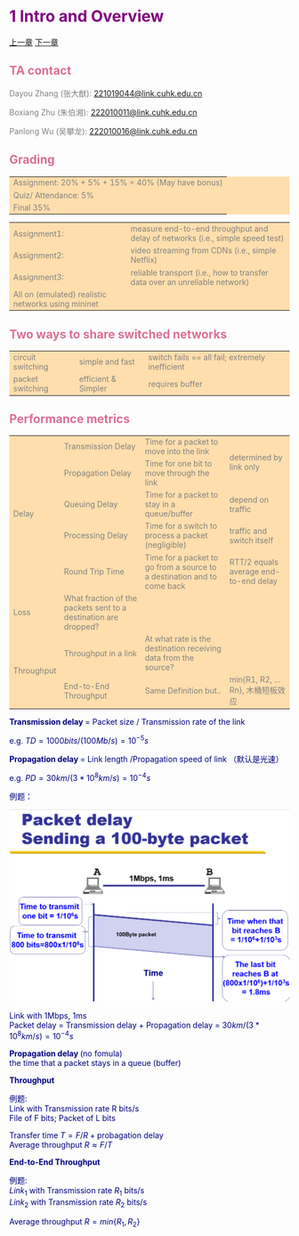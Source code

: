 <font color = grey>

# <font color = Purple>1 Intro and Overview</font>
[上一章](/notes/CPT0.md)
[下一章](/notes/CPT2.md)
## <font color = PaleVioletRed>TA contact</font>

Dayou Zhang (张大猷): 221019044@link.cuhk.edu.cn

Boxiang Zhu (朱伯湘): 222010011@link.cuhk.edu.cn

Panlong Wu (吴攀龙): 222010016@link.cuhk.edu.cn

## <font color = PaleVioletRed>Grading </font>

<table bgcolor = NavajoWhite>
<tr>
    <td>Assignment: 20% + 5% + 15% = 40% (May have bonus)
<tr>
    <td>Quiz/ Attendance: 5%
<tr>
    <td>Final 35%
</table>

<table bgcolor = NavajoWhite>
<tr>
    <td>Assignment1: 
    <td>measure end-to-end throughput and delay of networks (i.e., simple speed test)
<tr>
    <td>Assignment2: 
    <td>video streaming from CDNs (i.e., simple Netflix)
<tr>
    <td>Assignment3:
    <td>reliable transport (i.e., how to transfer data over an unreliable network)
<tr>
    <td>All on (emulated) realistic networks using mininet
</table>

## <font color = PaleVioletRed>Two ways to share switched networks </font>

<table bgcolor = NavajoWhite>
<tr> 
    <td >circuit switching 
    <td>simple and fast
    <td>switch fails == all fail; extremely inefficient
<tr>
    <td>packet switching 
    <td>efficient & Simpler
    <td>requires buffer
</table>

## <font color = PaleVioletRed>Performance metrics </font>

<table bgcolor = NavajoWhite>
<tr> 
    <td rowspan="6"> Delay
<tr> 
    <td>Transmission Delay 
    <td>Time for a packet to move into the link 
    <td rowspan="2">determined by link only 
<tr> 
    <td>Propagation Delay 
    <td>Time for one bit to move through the link 
<tr> 
    <td>Queuing Delay
    <td>Time for a packet to stay in a queue/buffer
    <td>depend on traffic
<tr> 
    <td>Processing Delay
    <td>Time for a switch to process a packet (negligible)
    <td>traffic and switch itself
<tr>
    <td>Round Trip Time
    <td>Time for a packet to go from a source to a destination and to come back
    <td>RTT/2 equals average end-to-end delay

<tr>
    <td> Loss
    <td>What fraction of the packets sent to a destination are dropped?
    <td>
    <td>

<tr>    
    <td rowspan="3"> Throughput
    <td> Throughput in a link
    <td>At what rate is the destination receiving data from the source?
    <td> 
<tr>    
    <td> End-to-End Throughput
    <td>Same Definition but..
    <td> min{R1, R2, ... Rn}, 木桶短板效应
</table>

<font color = navy>
<b>Transmission delay </b>= Packet size / Transmission rate of the link 

$\text{e.g. } TD = {1000 bits} / {(100 Mb/s)} = 10^{-5}s$

<b> Propagation delay </b>= Link length /Propagation speed of link （默认是光速）

$\text{e.g. } PD = {30 km} / {(3*10^8 km/s)} = 10^{-4}s$

例题：


<img src="../pics/L1P1.png" width=600>

Link with 1Mbps, 1ms <br>
Packet delay = Transmission delay + Propagation delay = 
${30 km} / {(3*10^8 km/s)} = 10^{-4}s$

<b> Propagation delay </b> (no fomula) <br>
the time that a packet stays in a queue (buffer)

<b> Throughput </b>

例题:<br>
Link with Transmission rate R bits/s <br>
File of F bits; Packet of L bits

Transfer time $T = F/R + \text{probagation delay}$ <br>
Average throughput $R \approx F/T$

<b> End-to-End Throughput </b>

例题:<br>
$Link_1$ with Transmission rate $R_1$ bits/s <br>
$Link_2$ with Transmission rate $R_2$ bits/s <br>

Average throughput $R = min\{R_1, R_2\}$
</font>
